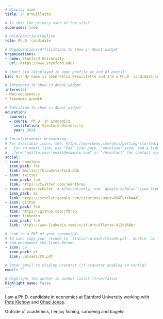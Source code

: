```yaml
---
# Display name
title: JF Brouillette

# Is this the primary user of the site?
superuser: true

# Role/position/tagline
role: Ph.D. candidate

# Organizations/Affiliations to show in About widget
organizations:
- name: Stanford University
  url: https://www.stanford.edu/

# Short bio (displayed in user profile at end of posts)
bio: Hi! My name is Jean-Félix Brouillette and I'm a Ph.D. candidate in economics at Stanford University working with Pete Klenow and Chad Jones.

# Interests to show in About widget
interests:
- Macroeconomics
- Economic growth

# Education to show in About widget
education:
  courses:
  - course: Ph.D. in Economics
    institution: Stanford University
    year: 2024

# Social/Academic Networking
# For available icons, see: https://wowchemy.com/docs/getting-started/page-builder/#icons
#   For an email link, use "fas" icon pack, "envelope" icon, and a link in the
#   form "mailto:your-email@example.com" or "/#contact" for contact widget.
social:
- icon: envelope
  icon_pack: fas
  link: mailto:jfbrou@stanford.edu
- icon: twitter
  icon_pack: fab
  link: https://twitter.com/jeanfbrou
- icon: google-scholar  # Alternatively, use `google-scholar` icon from `ai` icon pack
  icon_pack: ai
  link: https://scholar.google.com/citations?user=8HXFVrYAAAAJ
- icon: github
  icon_pack: fab
  link: https://github.com/jfbrou
- icon: linkedin
  icon_pack: fab
  link: https://www.linkedin.com/in/jf-brouillette-412b858b/

# Link to a PDF of your resume/CV.
# To use: copy your resume to `static/uploads/resume.pdf`, enable `ai` icons in `params.toml`,
# and uncomment the lines below.
- icon: cv
  icon_pack: ai
  link: uploads/CV.pdf

# Enter email to display Gravatar (if Gravatar enabled in Config)
email: ""

# Highlight the author in author lists? (true/false)
highlight_name: false
---
```


I am a Ph.D. candidate in economics at Stanford University working with [Pete Klenow](http://www.klenow.com/) and [Chad Jones](http://web.stanford.edu/~chadj/).

Outside of academics, I enjoy fishing, canoeing and bagels!
